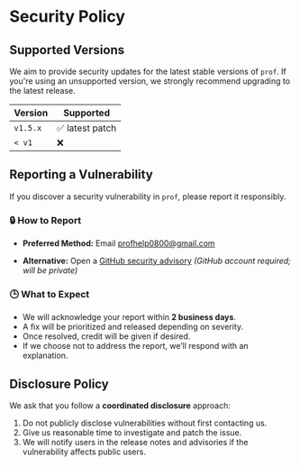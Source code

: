 # Security Policy

## Supported Versions

We aim to provide security updates for the latest stable versions of `prof`. If you're using an unsupported version, we strongly recommend upgrading to the latest release.

| Version | Supported       |
| ------- | ----------------|
| `v1.5.x`| ✅ latest patch |
| `< v1`  | ❌              |


## Reporting a Vulnerability

If you discover a security vulnerability in `prof`, please report it responsibly.

### 🔒 How to Report

* **Preferred Method:**
  Email [profhelp0800@gmail.com](mailto:profhelp0800@gmail.com)

* **Alternative:**
  Open a [GitHub security advisory](https://github.com/AlexsanderHamir/prof/security/advisories/new) *(GitHub account required; will be private)*

### 🕒 What to Expect

* We will acknowledge your report within **2 business days**.
* A fix will be prioritized and released depending on severity.
* Once resolved, credit will be given if desired.
* If we choose not to address the report, we’ll respond with an explanation.


## Disclosure Policy

We ask that you follow a **coordinated disclosure** approach:

1. Do not publicly disclose vulnerabilities without first contacting us.
2. Give us reasonable time to investigate and patch the issue.
3. We will notify users in the release notes and advisories if the vulnerability affects public users.

